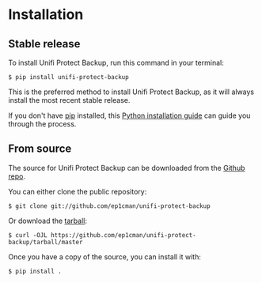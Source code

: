 # Installation

## Stable release

To install Unifi Protect Backup, run this command in your
terminal:

``` console
$ pip install unifi-protect-backup
```

This is the preferred method to install Unifi Protect Backup, as it will always install the most recent stable release.

If you don't have [pip][] installed, this [Python installation guide][]
can guide you through the process.

## From source

The source for Unifi Protect Backup can be downloaded from
the [Github repo][].

You can either clone the public repository:

``` console
$ git clone git://github.com/ep1cman/unifi-protect-backup
```

Or download the [tarball][]:

``` console
$ curl -OJL https://github.com/ep1cman/unifi-protect-backup/tarball/master
```

Once you have a copy of the source, you can install it with:

``` console
$ pip install .
```

  [pip]: https://pip.pypa.io
  [Python installation guide]: http://docs.python-guide.org/en/latest/starting/installation/
  [Github repo]: https://github.com/%7B%7B%20cookiecutter.github_username%20%7D%7D/%7B%7B%20cookiecutter.project_slug%20%7D%7D
  [tarball]: https://github.com/%7B%7B%20cookiecutter.github_username%20%7D%7D/%7B%7B%20cookiecutter.project_slug%20%7D%7D/tarball/master
